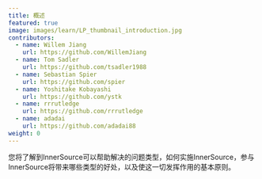 ```yaml
---
title: 概述
featured: true
image: images/learn/LP_thumbnail_introduction.jpg
contributors:
  - name: Willem Jiang
    url: https://github.com/WillemJiang
  - name: Tom Sadler
    url: https://github.com/tsadler1988
  - name: Sebastian Spier
    url: https://github.com/spier
  - name: Yoshitake Kobayashi
    url: https://github.com/ystk
  - name: rrrutledge
    url: https://github.com/rrrutledge
  - name: adadai
    url: https://github.com/adadai88
weight: 0
---
```


您将了解到InnerSource可以帮助解决的问题类型，如何实施InnerSource，参与InnerSource将带来哪些类型的好处，以及使这一切发挥作用的基本原则。

<!--- This file autogenerated from https://github.com/InnerSourceCommons/InnerSourceLearningPath/blob/master/scripts -->